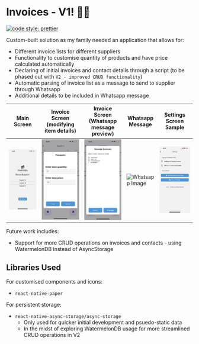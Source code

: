 # Invoices - V1! 🍪🧃

[![code style: prettier](https://img.shields.io/badge/code_style-prettier-ff69b4.svg?style=flat-square)](https://github.com/prettier/prettier)

Custom-built solution as my family needed an application that allows for:

- Different invoice lists for different suppliers
- Functionality to customise quantity of products and have price calculated automatically
- Declaring of initial invoices and contact details through a script (to be phased out with `V2 - improved CRUD functionality`)
- Automatic parsing of invoice list as a message to send to supplier through Whatsapp
- Additional details to be included in Whatsapp message

| Main Screen                                                  | Invoice Screen<br>(modifying item details)                                  | Invoice Screen<br>(Whatsapp message preview)                                 | Whatsapp Message                                    | Settings Screen Sample                                            |
| ------------------------------------------------------------ | --------------------------------------------------------------------------- | ---------------------------------------------------------------------------- | --------------------------------------------------- | ----------------------------------------------------------------- |
| <img src="media/invoice_screen.PNG" alt="Main Screen Image"> | <img src="media/main_update_screen.PNG" alt="Invoice Screen  Update Image"> | <img src="media/main_summary_screen.PNG" alt="Invoice Screen Summary Image"> | <img src="media/whatsapp.PNG" alt="Whatsapp Image"> | <img src="media/settings_screen.PNG" alt="Settings Screen Image"> |

Future work includes:

- Support for more CRUD operations on invoices and contacts - using WatermelonDB instead of AsyncStorage

## Libraries Used

For customised components and icons:

- `react-native-paper`

For persistent storage:

- `react-native-async-storage/async-storage`
  - Only used for quicker initial development and psuedo-static data
  - In the midst of exploring WatermelonDB usage for more streamlined CRUD operations in V2
